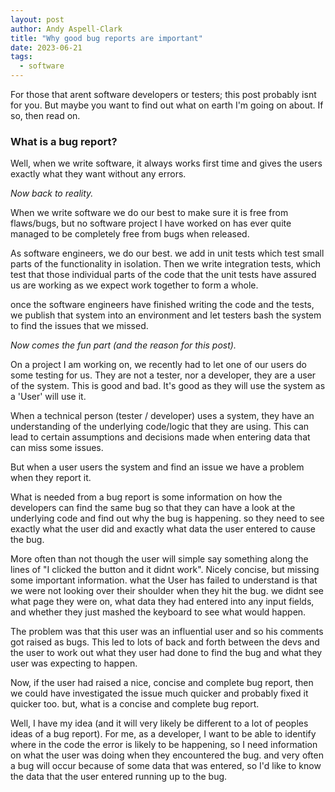 ```yaml
---
layout: post
author: Andy Aspell-Clark
title: "Why good bug reports are important"
date: 2023-06-21
tags:
  - software
---
```


For those that arent software developers or testers; this post probably isnt for you. But maybe you want to find out what on earth I'm going on about. If so, then read on.

### What is a bug report?

Well, when we write software, it always works first time and gives the users exactly what they want without any errors.

_Now back to reality._

When we write software we do our best to make sure it is free from flaws/bugs, but no software project I have worked on has ever quite managed to be completely free from bugs when released.

As software engineers, we do our best. we add in unit tests which test small parts of the functionality in isolation. Then we write integration tests, which test that those individual parts of the code that the unit tests have assured us are working as we expect work together to form a whole.

once the software engineers have finished writing the code and the tests, we publish that system into an environment and let testers bash the system to find the issues that we missed.

_Now comes the fun part (and the reason for this post)._

On a project I am working on, we recently had to let one of our users do some testing for us. They are not a tester, nor a developer, they are a user of the system. This is good and bad. It's good as they will use the system as a 'User' will use it.

When a technical person (tester / developer) uses a system, they have an understanding of the underlying code/logic that they are using. This can lead to certain assumptions and decisions made when entering data that can miss some issues.

But when a user users the system and find an issue we have a problem when they report it.

What is needed from a bug report is some information on how the developers can find the same bug so that they can have a look at the underlying code and find out why the bug is happening. so they need to see exactly what the user did and exactly what data the user entered to cause the bug.

More often than not though the user will simple say something along the lines of "I clicked the button and it didnt work". Nicely concise, but missing some important information. what the User has failed to understand is that we were not looking over their shoulder when they hit the bug. we didnt see what page they were on, what data they had entered into any input fields, and whether they just mashed the keyboard to see what would happen.

The problem was that this user was an influential user and so his comments got raised as bugs. This led to lots of back and forth between the devs and the user to work out what they user had done to find the bug and what they user was expecting to happen.

Now, if the user had raised a nice, concise and complete bug report, then we could have investigated the issue much quicker and probably fixed it quicker too. but, what is a concise and complete bug report.

Well, I have my idea (and it will very likely be different to a lot of peoples ideas of a bug report). For me, as a developer, I want to be able to identify where in the code the error is likely to be happening, so I need information on what the user was doing when they encountered the bug. and very often a bug will occur because of some data that was entered, so I'd like to know the data that the user entered running up to the bug. 
